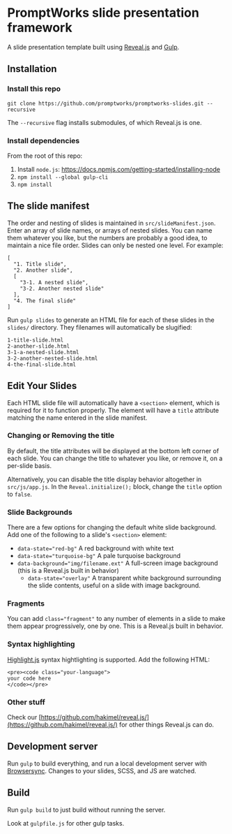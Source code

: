 # PromptWorks slide presentation framework

A slide presentation template built using [Reveal.js](https://github.com/hakimel/reveal.js) and [Gulp](http://gulpjs.com/).

## Installation

### Install this repo

`git clone https://github.com/promptworks/promptworks-slides.git --recursive`

The `--recursive` flag installs submodules, of which Reveal.js is one.

### Install dependencies

From the root of this repo:

1. Install `node.js`: <https://docs.npmjs.com/getting-started/installing-node>
2. `npm install --global gulp-cli`
3. `npm install`

## The slide manifest
The order and nesting of slides is maintained in `src/slideManifest.json`. Enter an array of slide names, or arrays of nested slides. You can name them whatever you like, but the numbers are probably a good idea, to maintain a nice file order. Slides can only be nested one level. For example:

```
[
  "1. Title slide",
  "2. Another slide",
  [
    "3-1. A nested slide",
    "3-2. Another nested slide"
  ],
  "4. The final slide"
]
```

Run `gulp slides` to generate an HTML file for each of these slides in the `slides/` directory. They filenames will automatically be slugified:

```
1-title-slide.html
2-another-slide.html
3-1-a-nested-slide.html
3-2-another-nested-slide.html
4-the-final-slide.html
```

## Edit Your Slides

Each HTML slide file will automatically have a `<section>` element, which is required for it to function properly. The element will have a `title` attribute matching the name entered in the slide manifest.

### Changing or Removing the title

By default, the title attributes will be displayed at the bottom left corner of each slide. You can change the title to whatever you like, or remove it, on a per-slide basis.

Alternatively, you can disable the title display behavior altogether in `src/js/app.js`. In the `Reveal.initialize();` block, change the `title` option to `false`.

### Slide Backgrounds

There are a few options for changing the default white slide background. Add one of the following to a slide's `<section>` element:

- `data-state="red-bg"` A red background with white text
- `data-state="turquoise-bg"` A pale turquoise background
- `data-background="img/filename.ext"` A full-screen image background (this is a Reveal.js built in behavior)
  - `data-state="overlay"` A transparent white background surrounding the slide contents, useful on a slide with image background.

### Fragments

You can add `class="fragment"` to any number of elements in a slide to make them appear progressively, one by one. This is a Reveal.js built in behavior.

### Syntax highlighting

[Highlight.js](https://highlightjs.org/) syntax hightlighting is supported. Add the following HTML:

```
<pre><code class="your-language">
your code here
</code></pre>
```

### Other stuff

Check our [https://github.com/hakimel/reveal.js/](https://github.com/hakimel/reveal.js/) for other things Reveal.js can do.

## Development server

Run `gulp` to build everything, and run a local development server with [Browsersync](https://www.browsersync.io/). Changes to your slides, SCSS, and JS are watched.

## Build

Run `gulp build` to just build without running the server.

Look at `gulpfile.js` for other gulp tasks.
